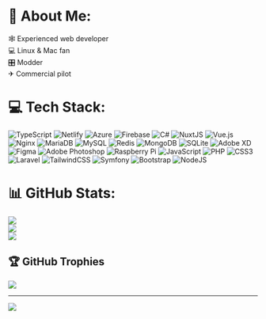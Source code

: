 # 💫 About Me:

🕸 Experienced web developer<br>💻 Linux & Mac fan<br>🎛 Modder<br>✈ Commercial pilot

# 💻 Tech Stack:

![TypeScript](https://img.shields.io/badge/typescript-%23007ACC.svg?style=flat&logo=typescript&logoColor=white) ![Netlify](https://img.shields.io/badge/netlify-%23000000.svg?style=flat&logo=netlify&logoColor=#00C7B7) ![Azure](https://img.shields.io/badge/azure-%230072C6.svg?style=flat&logo=azure-devops&logoColor=white) ![Firebase](https://img.shields.io/badge/firebase-%23039BE5.svg?style=flat&logo=firebase) ![C#](https://img.shields.io/badge/c%23-%23239120.svg?style=flat&logo=c-sharp&logoColor=white) ![NuxtJS](https://img.shields.io/badge/Nuxt-black?style=flat&logo=nuxt.js&logoColor=white) ![Vue.js](https://img.shields.io/badge/vuejs-%2335495e.svg?style=flat&logo=vuedotjs&logoColor=%234FC08D) ![Nginx](https://img.shields.io/badge/nginx-%23009639.svg?style=flat&logo=nginx&logoColor=white) ![MariaDB](https://img.shields.io/badge/MariaDB-003545?style=flat&logo=mariadb&logoColor=white) ![MySQL](https://img.shields.io/badge/mysql-%2300f.svg?style=flat&logo=mysql&logoColor=white) ![Redis](https://img.shields.io/badge/redis-%23DD0031.svg?style=flat&logo=redis&logoColor=white) ![MongoDB](https://img.shields.io/badge/MongoDB-%234ea94b.svg?style=flat&logo=mongodb&logoColor=white) ![SQLite](https://img.shields.io/badge/sqlite-%2307405e.svg?style=flat&logo=sqlite&logoColor=white) ![Adobe XD](https://img.shields.io/badge/Adobe%20XD-470137?style=flat&logo=Adobe%20XD&logoColor=#FF61F6) ![Figma](https://img.shields.io/badge/figma-%23F24E1E.svg?style=flat&logo=figma&logoColor=white) ![Adobe Photoshop](https://img.shields.io/badge/adobephotoshop-%2331A8FF.svg?style=flat&logo=adobephotoshop&logoColor=white) ![Raspberry Pi](https://img.shields.io/badge/-RaspberryPi-C51A4A?style=flat&logo=Raspberry-Pi) ![JavaScript](https://img.shields.io/badge/javascript-%23323330.svg?style=flat&logo=javascript&logoColor=%23F7DF1E) ![PHP](https://img.shields.io/badge/php-%23777BB4.svg?style=flat&logo=php&logoColor=white) ![CSS3](https://img.shields.io/badge/css3-%231572B6.svg?style=flat&logo=css3&logoColor=white) ![Laravel](https://img.shields.io/badge/laravel-%23FF2D20.svg?style=flat&logo=laravel&logoColor=white) ![TailwindCSS](https://img.shields.io/badge/tailwindcss-%2338B2AC.svg?style=flat&logo=tailwind-css&logoColor=white) ![Symfony](https://img.shields.io/badge/symfony-%23000000.svg?style=flat&logo=symfony&logoColor=white) ![Bootstrap](https://img.shields.io/badge/bootstrap-%23563D7C.svg?style=flat&logo=bootstrap&logoColor=white) ![NodeJS](https://img.shields.io/badge/node.js-6DA55F?style=flat&logo=node.js&logoColor=white)

# 📊 GitHub Stats:

![](https://github-readme-stats.vercel.app/api?username=fyhring&theme=gruvbox&hide_border=true&include_all_commits=true&count_private=true)<br/>
![](https://github-readme-streak-stats.herokuapp.com/?user=fyhring&theme=gruvbox&hide_border=true)<br/>
![](https://github-readme-stats.vercel.app/api/top-langs/?username=fyhring&theme=gruvbox&hide_border=true&include_all_commits=true&count_private=true&layout=compact)

## 🏆 GitHub Trophies

![](https://github-profile-trophy.vercel.app/?username=fyhring&theme=gruvbox&no-frame=true&no-bg=false&margin-w=4)

---

[![](https://visitcount.itsvg.in/api?id=fyhring&icon=8&color=2)](https://visitcount.itsvg.in)
